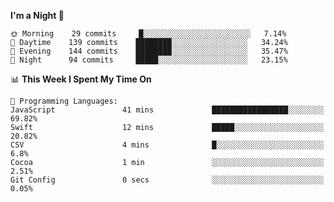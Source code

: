 <!--START_SECTION:waka-->
**I'm a Night 🦉** 

```text
🌞 Morning    29 commits     █░░░░░░░░░░░░░░░░░░░░░░░░   7.14% 
🌆 Daytime    139 commits    ████████░░░░░░░░░░░░░░░░░   34.24% 
🌃 Evening    144 commits    ████████░░░░░░░░░░░░░░░░░   35.47% 
🌙 Night      94 commits     █████░░░░░░░░░░░░░░░░░░░░   23.15%

```


📊 **This Week I Spent My Time On** 

```text
💬 Programming Languages: 
JavaScript               41 mins             █████████████████░░░░░░░░   69.82% 
Swift                    12 mins             █████░░░░░░░░░░░░░░░░░░░░   20.82% 
CSV                      4 mins              █░░░░░░░░░░░░░░░░░░░░░░░░   6.8% 
Cocoa                    1 min               ░░░░░░░░░░░░░░░░░░░░░░░░░   2.51% 
Git Config               0 secs              ░░░░░░░░░░░░░░░░░░░░░░░░░   0.05%

```


<!--END_SECTION:waka-->
